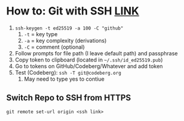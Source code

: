 # How to: Git with SSH [LINK](https://docs.codeberg.org/security/ssh-key/)

1. `ssh-keygen -t ed25519 -a 100 -C "github"`
   1. `-t` = key type
   2. `-a` = key complexity (derivations)
   3. `-C` = comment (optional)
2. Follow prompts for file path (I leave default path) and passphrase
3. Copy token to clipboard (located in `~/.ssh/id_ed25519.pub`)
4. Go to tokens on GitHub/Codeberg/Whatever and add token
5. Test (Codeberg): `ssh -T git@codeberg.org`
   1. May need to type yes to contiue

## Switch Repo to SSH from HTTPS

`git remote set-url origin <ssh link>`
